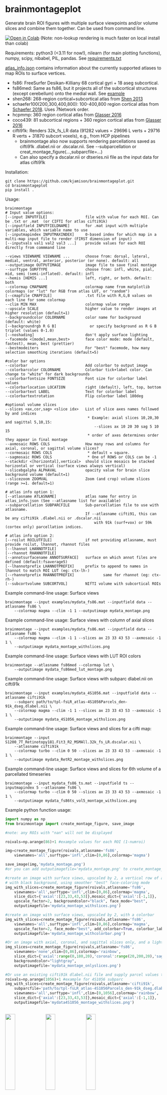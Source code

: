 # brainmontageplot

Generate brain ROI figures with multiple surface viewpoints and/or volume slices and combine them together. Can be used from command line.

[![Open in Colab](https://colab.research.google.com/assets/colab-badge.svg)](https://colab.research.google.com/github/kjamison/brainmontageplot/blob/main/brainmontageplot_example.ipynb) (Note: non-lookup rendering is much faster on local install than colab)

Requirements: python3 (<3.11 for now!), nilearn (for main plotting functions), numpy, scipy, nibabel, PIL, pandas. See [requirements.txt](requirements.txt)

[atlas_info.json](brainmontage/atlases/atlas_info.json) contains information about the currently supported atlases to map ROIs to surface vertices.
* fs86: FreeSurfer Desikan-Killiany 68 cortical gyri + 18 aseg subcortical.
* fs86med: Same as fs86, but it projects all of the subcortical structures (except cerebellum) onto the medial wall. See [example](examples/mydata_fs86sub_montage.png)
* shen268: 268-region cortical+subcortical atlas from [Shen 2013](https://pubmed.ncbi.nlm.nih.gov/23747961/)
* schaefer100(200,300,400,800): 100-400,800 region cortical atlas from [Schaefer 2018](https://pubmed.ncbi.nlm.nih.gov/28981612/). Uses 7Network order.
* hcpmmp: 360 region cortical atlas from [Glasser 2016](https://pubmed.ncbi.nlm.nih.gov/27437579/)
* coco439: 81 subcortical regions + 360 region cortical atlas from [Glasser 2016](https://pubmed.ncbi.nlm.nih.gov/27437579/)
* cifti91k: Renders 32k_fs_LR data (91282 values = 29696 L verts + 29716 R verts + 31870 subcort voxels), e.g., from HCP pipelines
    * brainmontage also now supports rendering parcellations saved as cifti91k .dlabel.nii or .dscalar.nii. See --subparcellation or creat_montage_figure(...,subparcfile=...)
    * Can also specify a dscalar.nii or dtseries.nii file as the input data for atlas cifti91k

Installation:
```
git clone https://github.com/kjamison/brainmontageplot.git
cd brainmontageplot
pip install .
```


Usage:
```
brainmontage 
# Input value options:
[--input INPUTFILE]                 file with value for each ROI. Can be .txt or .mat  (or CIFTI for atlas cifti91k)
[--inputfield INPUTFIELDNAME]       for .mat input with multiple variables, which variable name to use
[--inputmapindex INPUTMAXINDEX]     0-based index for which map in a multi-map input file to render (FIRST dimension of input)
[--inputvals val1 val2 val3 ...]    provide values for each ROI directly from commmand line

--views VIEWNAME VIEWNAME ...       choose from: dorsal, lateral, medial, ventral, anterior, posterior (or none). default: all
--outputimage OUTPUTIMAGE           image file to save final montage
--surftype SURFTYPE                 choose from: infl, white, pial, mid, semi (semi-inflated). default: infl
--hemis [HEMIS ...]                 left, right, or both. default: both
--colormap CMAPNAME                 colormap name from matplotlib colormaps (or "lut" for RGB from atlas LUT, or "random")
[--cmapfile CMAPFILE]               .txt file with R,G,B values on each line for some colormap 
--clim MIN MAX                      colormap value range
--upscale SCALE                     higher value to render images at higher resolution (default=1)
--backgroundcolor COLORNAME         color name for background (default: white)
[--backgroundrgb R G B]               or specify background as R G B triplet (values 0-1.0)
[--noshading]                       don't apply surface lighting
--facemode <[mode],mean,best>       face color mode: mode (default, fastest), mean, best (prettier)
--bestmodeiters                     For "best" facemode, how many selection smoothing iterations (default=5)

#color bar options
--colorbar                          Add colorbar to output image
--colorbarcolor COLORNAME           Colorbar tick+label color. Can change to "white" for dark backgrounds
--colorbarfontsize FONTSIZE         Font size for colorbar label values
--colorbarlocation LOCATION         right (default), left, top, bottom
--colorbartext LABEL                Text for colorbar label
--colorbartextrotation              Flip colorbar label 180deg

#optional volume slices
--slices <ax,cor,sag> <slice idx>   List of slice axes names followed by and indices
                                     * Example: axial slices 10,20,30 and sagittal 5,10,15: 
                                        --slices ax 10 20 30 sag 5 10 15
                                     * order of axes determines order they appear in final montage
--axmosaic ROWS COLS                How many rows and columns for axial, coronal, or sagittal volume slices?
--cormosaic ROWS COLS                * default = square. 
--sagmosaic ROWS COLS                * One of ROWS or COLS can be -1
--stackdir <[horizontal],vertical>  should slice mosaics be stacked horizontal or vertical (surface views always vertical)
--slicebgalpha ALPHAVAL             opacity value for brain slice background volume (default=1)
--slicezoom ZOOMVAL                 Zoom (and crop) volume slices (range >=1. default=1)

# atlas info option 1:
[--atlasname ATLASNAME]             atlas name for entry in atlas_info.json (See --atlasname list for available)
--subparcellation SUBPARCFILE       Sub-parcellation file to use with atlasname. 
                                    If --atlasname cifti91, this can be any cifti91k .dlabel.nii or .dscalar.nii 
                                        with 91k (surf+vox) or 59k (cortex only) parcellation indices.

# atlas info option 2:
[--roilut ROILUTFILE]               if not providing atlasname, must provide roilut, lhannot, rhannot files
[--lhannot LHANNOTFILE]
[--rhannot RHANNOTFILE]
[--annotsurfacename ANNOTSURFACE]   surface on which annot files are defined (default:fsaverage5)
[--lhannotprefix LHANNOTPREFIX]     prefix to append to names in lhannot to match ROI LUT (eg: ctx-lh-)
[--rhannotprefix RHANNOTPREFIX]             same for rhannot (eg: ctx-rh-)
[--subcortvolume SUBCORTVOL]        NIfTI volume with subcortical ROIs
```

Example command-line usage: Surface views
```
brainmontage --input examples/mydata_fs86.mat --inputfield data --atlasname fs86 \
    --colormap magma --clim -1 1 --outputimage mydata_montage.png
```

Example command-line usage: Surface views with column of axial slices
```
brainmontage --input examples/mydata_fs86.mat --inputfield data --atlasname fs86 \
    --colormap magma --clim -1 1 --slices ax 23 33 43 53 --axmosaic -1 1 \
    --outputimage mydata_montage_withslices.png 
```

Example command-line usage: Surface views with LUT ROI colors
```
brainmontage --atlasname fs86med --colormap lut \
    --outputimage mydata_fs86med_lut_montage.png
```

Example command-line usage: Surface views with subparc dlabel.nii on cifti91k
```
brainmontage --input examples/mydata_4S1056.mat --inputfield data --atlasname cifti91k 
    --subparc path/to/tpl-fsLR_atlas-4S1056Parcels_den-91k_dseg.dlabel.nii \
    --colormap magma --clim -1 1 --slices ax 23 33 43 53 --axmosaic -1 1 \
    --outputimage mydata_4S1056_montage_withslices.png 
```

Example command-line usage: Surface views and slices for a cifti map:
```
brainmontage --input S1200_7T_Retinotopy181.Fit3_R2_MSMAll.32k_fs_LR.dscalar.nii \
    --atlasname cifti91k 
    --colormap turbo --clim 0 50 --slices ax 23 33 43 53 --axmosaic -1 1 \
    --outputimage mydata_RetR2_montage_withslices.png 
```

Example command-line usage: Surface views and slices for 6th volume of a parcellated timeseries
```
brainmontage --input mydata_fs86_ts.mat --inputfield ts --inputmapindex 5 --atlasname fs86 \ 
    --colormap turbo --clim 0 50 --slices ax 23 33 43 53 --axmosaic -1 1 \
    --outputimage mydata_fs86ts_vol5_montage_withslices.png 
```

Example python function usage:
```python
import numpy as np
from brainmontage import create_montage_figure, save_image

#note: any ROIs with "nan" will not be displayed

roivals=np.arange(86)+1 #example values for each ROI (1-numroi)

img=create_montage_figure(roivals,atlasname='fs86',
    viewnames='all',surftype='infl',clim=[0,86],colormap='magma')

save_image(img,'mydata_montage.png')
#or you can add outputimagefile='mydata_montage.png' to create_montage_figure() to save directly

#create an image with surface views, upscaled by 2, a vertical row of axial slices, 
# with black background, using smoother "best" face-coloring mode
img_with_slices=create_montage_figure(roivals,atlasname='fs86',
    viewnames='all',surftype='infl',clim=[0,86],colormap='magma',
    slice_dict={'axial':[23,33,43,53]},mosaic_dict={'axial':[-1,1]},
    upscale_factor=2, backgroundcolor="black", face_mode="best",
    outputimagefile='mydata_montage_withslices.png')

#create an image with surface views, upscaled by 2, with a colorbar
img_with_slices=create_montage_figure(roivals,atlasname='fs86',
    viewnames='all',surftype='infl',clim=[0,86],colormap='magma',
    upscale_factor=2, face_mode="best", add_colorbar=True, colorbar_label='my data',
    outputimagefile='mydata_montage_withcolorbar.png')

#Or an image with axial, coronal, and sagittal slices only, and a light gray background
img_slices=create_montage_figure(roivals,atlasname='fs86',
    viewnames='none',clim=[0,86],colormap='rainbow',
    slice_dict={'axial':range(0,180,20),'coronal':range(20,200,20),'sagittal':range(10,180,20)},
    backgroundcolor="lightgray",
    outputimagefile='mydata_montage_onlyslices.png')

#Or use an existing cifti91k dlabel.nii file and supply parcel values to view
roivals=np.arange(1056)+1 #example for 4S1056 subparc
img_with_slices=create_montage_figure(roivals,atlasname='cifti91k',
    subparcfile='path/to/tpl-fsLR_atlas-4S1056Parcels_den-91k_dseg.dlabel.nii',
    viewnames='all',surftype='infl',clim=[0,1056],colormap='rainbow',
    slice_dict={'axial':[23,33,43,53]},mosaic_dict={'axial':[-1,1]},
    outputimagefile='mydata4S1056_montage_withslices.png')
    
```
<img src="examples/mydata_montage.png" width=25%> <img src="examples/mydata_montage_whitesurf.png" width=25%> <img src="examples/mydata_montage_withslices.png" width=25%> <img src="examples/mydata_montage_withcolorbar.png" width=25%> <img src="examples/mydata_montage_onlyslices.png" width=25%> <img src="examples/mydata_fs86sub_montage.png" width=25%> 
